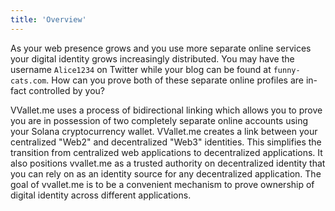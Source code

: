 ```yaml
---
title: 'Overview'
---
```


As your web presence grows and you use more separate online services your digital identity grows increasingly distributed. You may have the username `Alice1234` on Twitter while your blog can be found at `funny-cats.com`. How can you prove both of these separate online profiles are in-fact controlled by you?

VVallet.me uses a process of bidirectional linking which allows you to prove you are in possession of two completely separate online accounts using your Solana cryptocurrency wallet. VVallet.me creates a link between your centralized "Web2" and decentralized "Web3" identities. This simplifies the transition from centralized web applications to decentralized applications. It also positions vvallet.me as a trusted authority on decentralized identity that you can rely on as an identity source for any decentralized application. The goal of vvallet.me is to be a convenient mechanism to prove ownership of digital identity across different applications. 